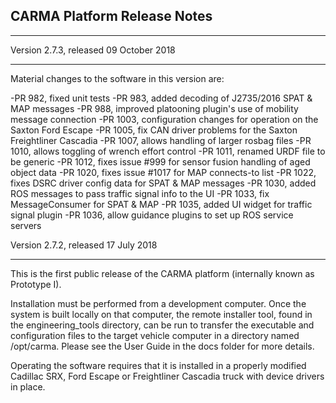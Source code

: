## CARMA Platform Release Notes
***********************************************************************

Version 2.7.3, released 09 October 2018
***********************************************************************
Material changes to the software in this version are:

-PR 982, fixed unit tests
-PR 983, added decoding of J2735/2016 SPAT & MAP messages
-PR 988, improved platooning plugin's use of mobility message connection
-PR 1003, configuration changes for operation on the Saxton Ford Escape
-PR 1005, fix CAN driver problems for the Saxton Freightliner Cascadia
-PR 1007, allows handling of larger rosbag files
-PR 1010, allows toggling of wrench effort control
-PR 1011, renamed URDF file to be generic
-PR 1012, fixes issue #999 for sensor fusion handling of aged object data
-PR 1020, fixes issue #1017 for MAP connects-to list
-PR 1022, fixes DSRC driver config data for SPAT & MAP messages
-PR 1030, added ROS messages to pass traffic signal info to the UI
-PR 1033, fix MessageConsumer for SPAT & MAP
-PR 1035, added UI widget for traffic signal plugin
-PR 1036, allow guidance plugins to set up ROS service servers

Version 2.7.2, released 17 July 2018
***********************************************************************
This is the first public release of the CARMA platform (internally known as Prototype I).

Installation must be performed from a development computer.  Once the system is built 
locally on that computer, the remote installer tool, found in the engineering_tools 
directory, can be run to transfer the executable and configuration files to the target 
vehicle computer in a directory named /opt/carma. Please see the User Guide in the docs
folder for more details.

Operating the software requires that it is installed in a properly modified Cadillac SRX, 
Ford Escape or Freightliner Cascadia truck with device drivers in place.  
